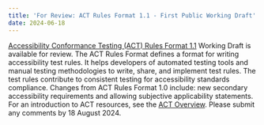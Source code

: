 ```yaml
---
title: 'For Review: ACT Rules Format 1.1 - First Public Working Draft'
date: 2024-06-18
---
```


[Accessibility Conformance Testing (ACT) Rules Format 1.1](https://www.w3.org/TR/act-rules-format-1.1/) Working Draft is available for review. The ACT Rules Format defines a format for writing accessibility test rules. It helps developers of automated testing tools and manual testing methodologies to write, share, and implement test rules. The test rules contribute to consistent testing for accessibility standards compliance. Changes from ACT Rules Format 1.0 include: new secondary accessibility requirements and allowing subjective applicability statements. For an introduction to ACT resources, see the [ACT Overview](https://www.w3.org/WAI/standards-guidelines/act/). Please submit any comments by 18 August 2024.
